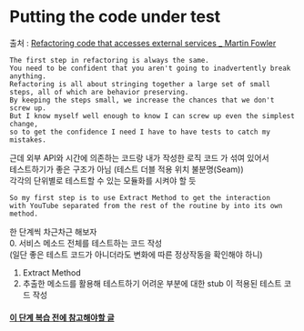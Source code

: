 # Putting the code under test
출처 : [Refactoring code that accesses external services _ Martin Fowler](https://martinfowler.com/articles/refactoring-external-service.html#musings)  
```
The first step in refactoring is always the same. 
You need to be confident that you aren't going to inadvertently break anything. 
Refactoring is all about stringing together a large set of small steps, all of which are behavior preserving. 
By keeping the steps small, we increase the chances that we don't screw up. 
But I know myself well enough to know I can screw up even the simplest change, 
so to get the confidence I need I have to have tests to catch my mistakes.  
```

근데 외부 API와 시간에 의존하는 코드랑 내가 작성한 로직 코드 가 섞여 있어서  
테스트하기가 좋은 구조가 아님 (테스트 더블 적용 위치 불분명(Seam))  
각각의 단위별로 테스트할 수 있는 모듈화를 시켜야 할 듯  

```
So my first step is to use Extract Method to get the interaction 
with YouTube separated from the rest of the routine by into its own method.
```

한 단계씩 차근차근 해보자  
0. 서비스 메소드 전체를 테스트하는 코드 작성  
(일단 좋은 테스트 코드가 아니더라도 변화에 따른 정상작동을 확인해야 하니)  
1. Extract Method  
2. 추출한 메소드를 활용해 테스트하기 어려운 부분에 대한 stub 이 적용된 테스트 코드 작성  

#### [이 단계 복습 전에 참고해야할 글](https://github.com/ddingcham/withLegacy/blob/master/doc/Par1.The%20Mechanics%20of%20Change/Chapter2.Working%20with%20Feedback.md)  

